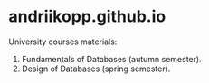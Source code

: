 # andriikopp.github.io
University courses materials:
1. Fundamentals of Databases (autumn semester).
2. Design of Databases (spring semester).

